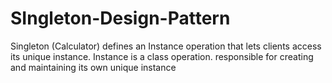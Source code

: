 # SIngleton-Design-Pattern

Singleton   (Calculator)
defines an Instance operation that lets clients access its unique instance. Instance is a class operation.
responsible for creating and maintaining its own unique instance
